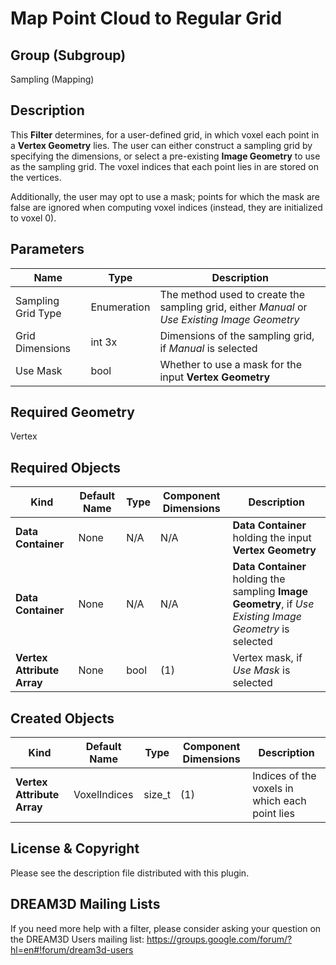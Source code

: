 Map Point Cloud to Regular Grid
=============

## Group (Subgroup) ##

Sampling (Mapping)

## Description ##

This **Filter** determines, for a user-defined grid, in which voxel each point in a **Vertex Geometry** lies.  The user can either construct a sampling grid by specifying the dimensions, or select a pre-existing **Image Geometry** to use as the sampling grid.  The voxel indices that each point lies in are stored on the vertices.  

Additionally, the user may opt to use a mask; points for which the mask are false are ignored when computing voxel indices (instead, they are initialized to voxel 0).

## Parameters ##

| Name | Type | Description |
|------|------|-------------|
| Sampling Grid Type | Enumeration | The method used to create the sampling grid, either *Manual* or *Use Existing Image Geometry* |
| Grid Dimensions | int 3x | Dimensions of the sampling grid, if *Manual* is selected |
| Use Mask | bool | Whether to use a mask for the input **Vertex Geometry** |

## Required Geometry ###

Vertex

## Required Objects ##

| Kind | Default Name | Type | Component Dimensions | Description |
|------|--------------|------|----------------------|-------------|
| **Data Container** | None | N/A | N/A | **Data Container** holding the input **Vertex Geometry** |
| **Data Container** | None | N/A | N/A | **Data Container** holding the sampling **Image Geometry**, if *Use Existing Image Geometry* is selected |
| **Vertex Attribute Array** | None | bool | (1) | Vertex mask, if *Use Mask* is selected |

## Created Objects ##

| Kind | Default Name | Type | Component Dimensions | Description |
|------|--------------|------|----------------------|-------------|
| **Vertex Attribute Array** | VoxelIndices | size_t | (1) | Indices of the voxels in which each point lies |

## License & Copyright ##

Please see the description file distributed with this plugin.

## DREAM3D Mailing Lists ##

If you need more help with a filter, please consider asking your question on the DREAM3D Users mailing list:
https://groups.google.com/forum/?hl=en#!forum/dream3d-users